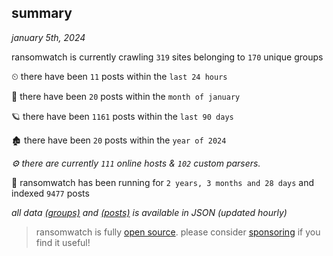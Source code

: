 
## summary
_january 5th, 2024_

ransomwatch is currently crawling `319` sites belonging to `170` unique groups

⏲ there have been `11` posts within the `last 24 hours`

🦈 there have been `20` posts within the `month of january`

🪐 there have been `1161` posts within the `last 90 days`

🏚 there have been `20` posts within the `year of 2024`

_⚙️ there are currently `111` online hosts & `102` custom parsers._

🦕 ransomwatch has been running for `2 years, 3 months and 28 days` and indexed `9477` posts

_all data  [(groups)](http://ransomwhat.telemetry.ltd/groups) and [(posts)](http://ransomwhat.telemetry.ltd/posts) is available in JSON (updated hourly)_

> ransomwatch is fully [open source](https://github.com/joshhighet/ransomwatch#ransomwatch--). please consider [sponsoring](https://github.com/sponsors/joshhighet) if you find it useful!
